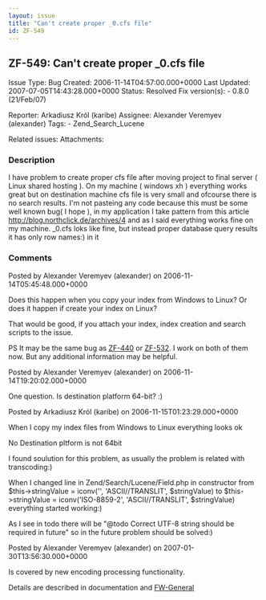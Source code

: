```yaml
---
layout: issue
title: "Can't create proper _0.cfs file"
id: ZF-549
---
```


ZF-549: Can't create proper \_0.cfs file
----------------------------------------

 Issue Type: Bug Created: 2006-11-14T04:57:00.000+0000 Last Updated: 2007-07-05T14:43:28.000+0000 Status: Resolved Fix version(s): - 0.8.0 (21/Feb/07)
 
 Reporter:  Arkadiusz Król (karibe)  Assignee:  Alexander Veremyev (alexander)  Tags: - Zend\_Search\_Lucene
 
 Related issues: 
 Attachments: 
### Description

I have problem to create proper cfs file after moving project to final server ( Linux shared hosting ). On my machine ( windows xh ) everything works great but on destination machine cfs file is very small and ofcourse there is no search results. I'm not pasteing any code because this must be some well known bug( I hope ), in my application I take pattern from this article <http://blog.northclick.de/archives/4> and as I said everything works fine on my machine. \_0.cfs loks like fine, but instead proper database query results it has only row names:) in it

 

 

### Comments

Posted by Alexander Veremyev (alexander) on 2006-11-14T05:45:48.000+0000

Does this happen when you copy your index from Windows to Linux? Or does it happen if create your index on Linux?

That would be good, if you attach your index, index creation and search scripts to the issue.

PS It may be the same bug as [ZF-440](http://framework.zend.com/issues/browse/ZF-440) or [ZF-532](http://framework.zend.com/issues/browse/ZF-440). I work on both of them now. But any additional information may be helpful.

 

 

Posted by Alexander Veremyev (alexander) on 2006-11-14T19:20:02.000+0000

One question. Is destination platform 64-bit? :)

 

 

Posted by Arkadiusz Król (karibe) on 2006-11-15T01:23:29.000+0000

When I copy my index files from Windows to Linux everything looks ok

No Destination pltform is not 64bit

I found soulution for this problem, as usually the problem is related with transcoding:)

When I changed line in Zend/Search/Lucene/Field.php in constructor from $this->stringValue = iconv('', 'ASCII//TRANSLIT', $stringValue) to $this->stringValue = iconv('ISO-8859-2', 'ASCII//TRANSLIT', $stringValue) everything started working:)

As I see in todo there will be "@todo Correct UTF-8 string should be required in future" so in the future problem should be solved:)

 

 

Posted by Alexander Veremyev (alexander) on 2007-01-30T13:56:30.000+0000

Is covered by new encoding processing functionality.

Details are described in documentation and [FW-General](http://framework.zend.com/wiki/display/ZFMLGEN/mail/18963)

 

 